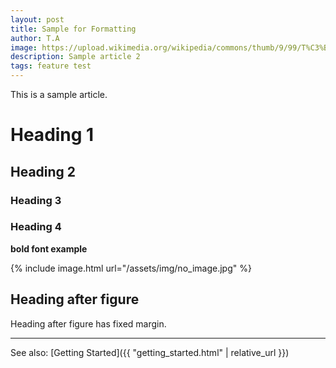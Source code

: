 ```yaml
---
layout: post
title: Sample for Formatting
author: T.A
image: https://upload.wikimedia.org/wikipedia/commons/thumb/9/99/T%C3%BCbingen_-_Neckarinsel_-_Blick_entlang_Neckar_im_Herbst.jpg/1000px-T%C3%BCbingen_-_Neckarinsel_-_Blick_entlang_Neckar_im_Herbst.jpg
description: Sample article 2
tags: feature test
---
```

This is a sample article.

# Heading 1
## Heading 2
### Heading 3
### Heading 4

**bold font example**

{% include image.html url="/assets/img/no_image.jpg" %}

## Heading after figure

Heading after figure has fixed margin.

----

See also: [Getting Started]({{ "getting_started.html" | relative_url }})
